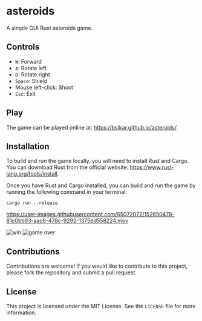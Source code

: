 # asteroids

A simple GUI Rust asteroids game.

## Controls

* `W`: Forward
* `A`: Rotate left
* `D`: Rotate right
* `Space`: Shield
* Mouse left-click: Shoot
* `Esc`: Exit

## Play

The game can be played online at: https://bsikar.github.io/asteroids/

## Installation

To build and run the game locally, you will need to install Rust and Cargo. You can download Rust from the official website: https://www.rust-lang.org/tools/install.

Once you have Rust and Cargo installed, you can build and run the game by running the following command in your terminal:

```
cargo run --release
```

https://user-images.githubusercontent.com/65072072/152650478-81c0bb93-aac6-478c-9292-1375dd558224.mov

![win](https://user-images.githubusercontent.com/65072072/152650483-0fa1852a-497c-4d23-ab03-c680ed63b80f.png)
![game over](https://user-images.githubusercontent.com/65072072/152650486-bce7adbd-633c-4c60-8503-1a3a18247868.png)

## Contributions

Contributions are welcome! If you would like to contribute to this project, please fork the repository and submit a pull request.

## License

This project is licensed under the MIT License. See the `LICENSE` file for more information.

